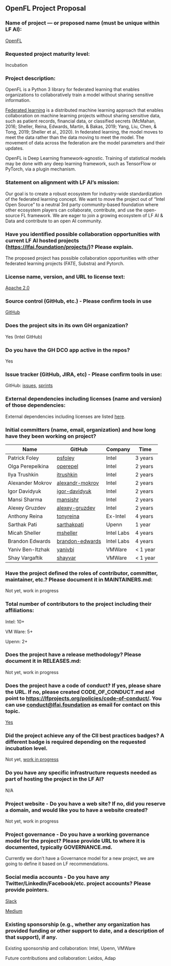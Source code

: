 ## OpenFL Project Proposal

### Name of project — or proposed name (must be unique within LF AI):
[OpenFL](https://github.com/intel/openfl)

### Requested project maturity level: 
Incubation

### Project description:
OpenFL is a Python 3 library for federated learning that enables organizations to collaboratively train a model without sharing sensitive information.

[Federated learning](https://en.wikipedia.org/wiki/Federated_learning) is a distributed machine learning approach that enables collaboration on machine learning projects without sharing sensitive data, such as patient records, financial data, or classified secrets (McMahan, 2016; Sheller, Reina, Edwards, Martin, & Bakas, 2019; Yang, Liu, Chen, & Tong, 2019; Sheller et al., 2020). In federated learning, the model moves to meet the data rather than the data moving to meet the model. The movement of data across the federation are the model parameters and their updates.

OpenFL is Deep Learning framework-agnostic. Training of statistical models may be done with any deep learning framework, such as TensorFlow or PyTorch, via a plugin mechanism.

###	Statement on alignment with LF AI’s mission:
Our goal is to create a robust ecosystem for industry-wide standardization of the federated learning concept. We want to move the project out of “Intel Open Source” to a neutral 3rd party community-based foundation where other ecosystem players can collaborate, contribute, and use the open-source FL framework. We are eager to join a growing ecosystem of LF AI & Data and contribute to an open AI community.

### Have you identified possible collaboration opportunities with current LF AI hosted projects (https://lfai.foundation/projects/)? Please explain.
The proposed project has possible collaboration opportunities with other federated learning projects (FATE, Substra) and Pytorch. 

### License name, version, and URL to license text:
[Apache 2.0](https://github.com/intel/openfl/blob/develop/LICENSE)

### Source control (GitHub, etc.) - Please confirm tools in use
[GitHub](https://github.com/intel/openfl)

### Does the project sits in its own GH organization?
Yes (Intel GitHub)

### Do you have the GH DCO app active in the repos?
Yes

### Issue tracker (GitHub, JIRA, etc) - Please confirm tools in use:
GitHub: [issues](https://github.com/intel/openfl/issues), [sprints](https://github.com/intel/openfl/projects?type=classic)

### External dependencies including licenses (name and version) of those dependencies:
External dependencies including licenses are listed [here](https://github.com/intel/openfl/blob/develop/LICENSE-3RD-PARTY). 

### Initial committers (name, email, organization) and how long have they been working on project?
| Name             | GitHub                                                 | Company    | Time     |
|------------------|--------------------------------------------------------|------------|----------|
| Patrick Foley    | [psfoley](https://github.com/psfoley)                  | Intel      | 3 years  |
| Olga Perepelkina | [operepel](https://github.com/operepel)                | Intel      | 2 years  |
| Ilya Trushkin    | [itrushkin](https://github.com/itrushkin)              | Intel      | 2 years  |
| Alexander Mokrov | [alexandr-mokrov](https://github.com/aleksandr-mokrov) | Intel      | 2 years  |
| Igor Davidyuk    | [igor-davidyuk](https://github.com/igor-davidyuk)      | Intel      | 2 years  |
| Mansi Sharma     | [mansishr](https://github.com/mansishr)                | Intel      | 2 years  |
| Alexey Gruzdev   | [alexey-gruzdev](https://github.com/alexey-gruzdev)    | Intel      | 2 years  |
| Anthony Reina    | [tonyreina](https://github.com/tonyreina)              | Ex-Intel   | 4 years  |
| Sarthak Pati     | [sarthakpati](https://github.com/sarthakpati)          | Upenn      | 1 year   |
| Micah Sheller    | [msheller](https://github.com/msheller)                | Intel Labs |	4 years |
| Brandon Edwards  | [brandon-edwards](https://github.com/brandon-edwards)  | Intel Labs |	4 years |
| Yaniv Ben-Itzhak | [yanivbi](https://github.com/yanivbi)                  | VMWare     | < 1 year |
| Shay Vargaftik   | [shayvar](https://github.com/shayvar)                  | VMWare     | < 1 year |

### Have the project defined the roles of contributor, committer, maintainer, etc.? Please document it in MAINTAINERS.md:
Not yet, work in progress

### Total number of contributors to the project including their affiliations:
Intel: 10+

VM Ware: 5+

Upenn: 2+

### Does the project have a release methodology? Please document it in RELEASES.md:
Not yet, work in progress

### Does the project have a code of conduct? If yes, please share the URL. If no, please created CODE_OF_CONDUCT.md and point to https://lfprojects.org/policies/code-of-conduct/. You can use conduct@lfai.foundation as email for contact on this topic.
[Yes](https://github.com/intel/openfl/blob/develop/CODE_OF_CONDUCT.md)

### Did the project achieve any of the CII best practices badges? A different badge is required depending on the requested incubation level.
Not yet, [work in progress](https://bestpractices.coreinfrastructure.org/en/projects/6599)

### Do you have any specific infrastructure requests needed as part of hosting the project in the LF AI?
N/A

### Project website - Do you have a web site? If no, did you reserve a domain, and would like you to have a website created?
Not yet, work in progress

### Project governance - Do you have a working governance model for the project? Please provide URL to where it is documented, typically GOVERNANCE.md.
Currently we don’t have a Governance model for a new project, we are going to define it based on LF recommendations.

### Social media accounts - Do you have any Twitter/LinkedIn/Facebook/etc. project accounts? Please provide pointers.
[Slack](https://join.slack.com/t/openfl/shared_invite/zt-ovzbohvn-T5fApk05~YS_iZhjJ5yaTw)

[Medium](https://medium.com/openfl)

### Existing sponsorship (e.g., whether any organization has provided funding or other support to date, and a description of that support), if any.
Existing sponsorship and collaboration: Intel, Upenn, VMWare

Future contributions and collaboration: Leidos, Adap
